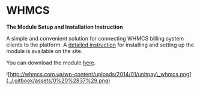 # WHMCS

**The Module Setup and Installation Instruction**

A simple and convenient solution for connecting WHMCS billing system clients to the platform. A [detailed instruction](http://whmcs.com.ua/documentation/payment-gateways/unitpay/) for installing and setting up the module is available on the site.

You can download the module [here](https://github.com/unitpay/whmcs/releases/download/v1.0.0/whmcs-1.0.0.zip).

![http://whmcs.com.ua/wp-content/uploads/2014/01/unitpay\_whmcs.png](../.gitbook/assets/0%20%2837%29.png)

